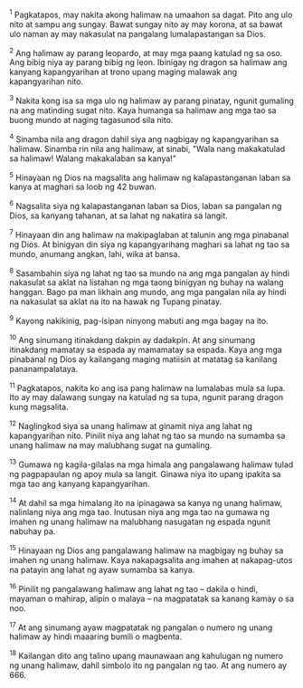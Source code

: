 <sup>1</sup>
Pagkatapos, may nakita akong halimaw na umaahon sa dagat. Pito ang ulo nito at sampu ang sungay. Bawat sungay nito ay may korona, at sa bawat ulo naman ay may nakasulat na pangalang lumalapastangan sa Dios. 

<sup>2</sup>
Ang halimaw ay parang leopardo, at may mga paang katulad ng sa oso. Ang bibig niya ay parang bibig ng leon. Ibinigay ng dragon sa halimaw ang kanyang kapangyarihan at trono upang maging malawak ang kapangyarihan nito. 

<sup>3</sup>
Nakita kong isa sa mga ulo ng halimaw ay parang pinatay, ngunit gumaling na ang matinding sugat nito. Kaya humanga sa halimaw ang mga tao sa buong mundo at naging tagasunod sila nito. 

<sup>4</sup>
Sinamba nila ang dragon dahil siya ang nagbigay ng kapangyarihan sa halimaw. Sinamba rin nila ang halimaw, at sinabi, "Wala nang makakatulad sa halimaw! Walang makakalaban sa kanya!" 

<sup>5</sup>
Hinayaan ng Dios na magsalita ang halimaw ng kalapastanganan laban sa kanya at maghari sa loob ng 42 buwan. 

<sup>6</sup>
Nagsalita siya ng kalapastanganan laban sa Dios, laban sa pangalan ng Dios, sa kanyang tahanan, at sa lahat ng nakatira sa langit. 

<sup>7</sup>
Hinayaan din ang halimaw na makipaglaban at talunin ang mga pinabanal ng Dios. At binigyan din siya ng kapangyarihang maghari sa lahat ng tao sa mundo, anumang angkan, lahi, wika at bansa. 

<sup>8</sup>
Sasambahin siya ng lahat ng tao sa mundo na ang mga pangalan ay hindi nakasulat sa aklat na listahan ng mga taong binigyan ng buhay na walang hanggan. Bago pa man likhain ang mundo, ang mga pangalan nila ay hindi na nakasulat sa aklat na ito na hawak ng Tupang pinatay. 

<sup>9</sup>
Kayong nakikinig, pag-isipan ninyong mabuti ang mga bagay na ito. 

<sup>10</sup>
Ang sinumang itinakdang dakpin ay dadakpin. At ang sinumang itinakdang mamatay sa espada ay mamamatay sa espada. Kaya ang mga pinabanal ng Dios ay kailangang maging matiisin at matatag sa kanilang pananampalataya. 

<sup>11</sup>
Pagkatapos, nakita ko ang isa pang halimaw na lumalabas mula sa lupa. Ito ay may dalawang sungay na katulad ng sa tupa, ngunit parang dragon kung magsalita. 

<sup>12</sup>
Naglingkod siya sa unang halimaw at ginamit niya ang lahat ng kapangyarihan nito. Pinilit niya ang lahat ng tao sa mundo na sumamba sa unang halimaw na may malubhang sugat na gumaling. 

<sup>13</sup>
Gumawa ng kagila-gilalas na mga himala ang pangalawang halimaw tulad ng pagpapaulan ng apoy mula sa langit. Ginawa niya ito upang ipakita sa mga tao ang kanyang kapangyarihan. 

<sup>14</sup>
At dahil sa mga himalang ito na ipinagawa sa kanya ng unang halimaw, nalinlang niya ang mga tao. Inutusan niya ang mga tao na gumawa ng imahen ng unang halimaw na malubhang nasugatan ng espada ngunit nabuhay pa. 

<sup>15</sup>
Hinayaan ng Dios ang pangalawang halimaw na magbigay ng buhay sa imahen ng unang halimaw. Kaya nakapagsalita ang imahen at nakapag-utos na patayin ang lahat ng ayaw sumamba sa kanya. 

<sup>16</sup>
Pinilit ng pangalawang halimaw ang lahat ng tao – dakila o hindi, mayaman o mahirap, alipin o malaya – na magpatatak sa kanang kamay o sa noo. 

<sup>17</sup>
At ang sinumang ayaw magpatatak ng pangalan o numero ng unang halimaw ay hindi maaaring bumili o magbenta. 

<sup>18</sup>
Kailangan dito ang talino upang maunawaan ang kahulugan ng numero ng unang halimaw, dahil simbolo ito ng pangalan ng tao. At ang numero ay 666.